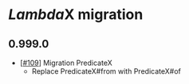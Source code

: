 # *Lambda*X migration

## 0.999.0

*   [[#109](../../issues/109)] Migration PredicateX
    *   Replace PredicateX#from with PredicateX#of
